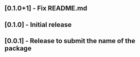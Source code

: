 ## [0.1.0+1] - Fix README.md

## [0.1.0] - Initial release

## [0.0.1] - Release to submit the name of the package
